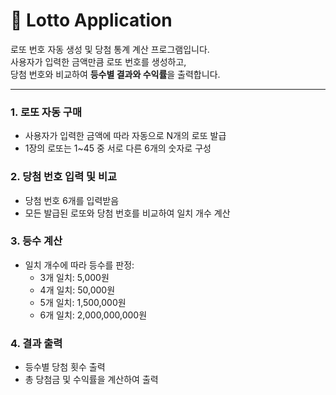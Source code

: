# 🎯 Lotto Application

로또 번호 자동 생성 및 당첨 통계 계산 프로그램입니다.  
사용자가 입력한 금액만큼 로또 번호를 생성하고,  
당첨 번호와 비교하여 **등수별 결과와 수익률**을 출력합니다.

---
### 1. 로또 자동 구매
- 사용자가 입력한 금액에 따라 자동으로 N개의 로또 발급
- 1장의 로또는 1~45 중 서로 다른 6개의 숫자로 구성

### 2. 당첨 번호 입력 및 비교
- 당첨 번호 6개를 입력받음
- 모든 발급된 로또와 당첨 번호를 비교하여 일치 개수 계산

### 3. 등수 계산
- 일치 개수에 따라 등수를 판정:
    - 3개 일치: 5,000원
    - 4개 일치: 50,000원
    - 5개 일치: 1,500,000원
    - 6개 일치: 2,000,000,000원

### 4. 결과 출력
- 등수별 당첨 횟수 출력
- 총 당첨금 및 수익률을 계산하여 출력
